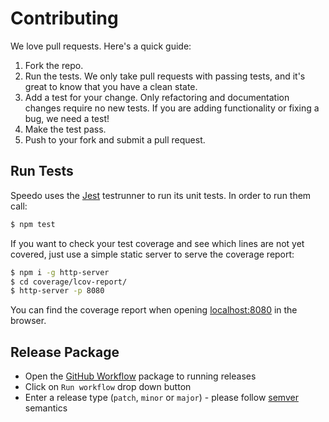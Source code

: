 Contributing
============

We love pull requests. Here's a quick guide:

1. Fork the repo.
2. Run the tests. We only take pull requests with passing tests, and it's great to know that you have a clean state.
3. Add a test for your change. Only refactoring and documentation changes require no new tests. If you are adding functionality or fixing a bug, we need a test!
4. Make the test pass.
5. Push to your fork and submit a pull request.

## Run Tests

Speedo uses the [Jest](https://jestjs.io/) testrunner to run its unit tests. In order to run them call:

```sh
$ npm test
```

If you want to check your test coverage and see which lines are not yet covered, just use a simple static server to serve the coverage report:

```sh
$ npm i -g http-server
$ cd coverage/lcov-report/
$ http-server -p 8080
```

You can find the coverage report when opening [localhost:8080](http://localhost:8080) in the browser.

## Release Package

- Open the [GitHub Workflow](https://github.com/saucelabs/speedo/actions/workflows/npm-publish.yml) package to running releases
- Click on `Run workflow` drop down button
- Enter a release type (`patch`, `minor` or `major`) - please follow [semver](https://semver.org/) semantics
